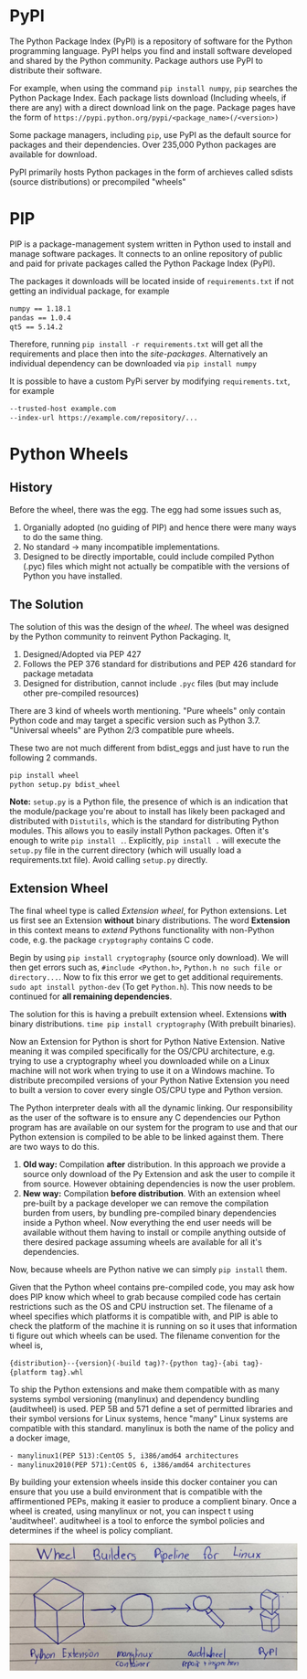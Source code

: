 # PyPI

The Python Package Index (PyPI) is a repository of software for the Python programming language. PyPI helps you find and install software developed and shared by the Python community. Package authors use PyPI to distribute their software.

For example, when using the command `pip install numpy`, `pip` searches the Python Package Index. Each package lists download (Including wheels, if there are any) with a direct download link on the page. Package pages have the form of `https://pypi.python.org/pypi/<package_name>(/<version>)`

Some package managers, including `pip`, use PyPI as the default source for packages and their dependencies. Over 235,000 Python packages are available for download.

PyPI primarily hosts Python packages in the form of archieves called sdists (source distributions) or precompiled "wheels"

# PIP

PIP is a package-management system written in Python used to install and manage software packages. It connects to an online repository of public and paid for private packages called the Python Package Index (PyPI).

The packages it downloads will be located inside of `requirements.txt` if not getting an individual package, for example

```
numpy == 1.18.1
pandas == 1.0.4
qt5 == 5.14.2
```

Therefore, running `pip install -r requirements.txt` will get all the requirements and place then into the *site-packages*. Alternatively an individual dependency can be downloaded via `pip install numpy`

It is possible to have a custom PyPi server by modifying `requirements.txt`, for example

```
--trusted-host example.com
--index-url https://example.com/repository/...
```

# Python Wheels

## History

Before the wheel, there was the egg. The egg had some issues such as,

1. Organially adopted (no guiding of PIP) and hence there were many ways to do the same thing.
2. No standard -> many incompatible implementations.
3. Designed to be directly importable, could include compiled Python (.pyc) files which might not actually be compatible with the versions of Python you have installed.

## The Solution

The solution of this was the design of the *wheel*. The wheel was designed by the Python community to reinvent Python Packaging. It,

1. Designed/Adopted via PEP 427
2. Follows the PEP 376 standard for distributions and PEP 426 standard for package metadata
3. Designed for distribution, cannot include `.pyc` files (but may include other pre-compiled resources)

There are 3 kind of wheels worth mentioning. "Pure wheels" only contain Python code and may target a specific version such as Python 3.7. "Universal wheels" are Python 2/3 compatible pure wheels.

These two are not much different from bdist_eggs and just have to run the following 2 commands.

```
pip install wheel
python setup.py bdist_wheel
```

**Note:** `setup.py` is a Python file, the presence of which is an indication that the module/package you're about to install has likely been packaged and distributed with `Distutils`, which is the standard for distributing Python modules. This allows you to easily install Python packages. Often it's enough to write `pip install .`. Explicitly, `pip install .` will execute the `setup.py` file in the current directory (which will usually load a requirements.txt file). Avoid calling `setup.py` directly.


## Extension Wheel

The final wheel type is called *Extension wheel*, for Python extensions. Let us first see an Extension **without** binary distributions. The word **Extension** in this context means to *extend* Pythons functionality with non-Python code, e.g. the package `cryptography` contains C code.

Begin by using `pip install cryptography` (source only download). We will then get errors such as, `#include <Python.h>`, `Python.h no such file or directory...`. Now to fix this error we get to get additional requirements. `sudo apt install python-dev` (To get `Python.h`). This now needs to be continued for **all remaining dependencies**.

The solution for this is having a prebuilt extension wheel. Extensions **with** binary distributions. `time pip install cryptography` (With prebuilt binaries).

Now an Extension for Python is short for Python Native Extension. Native meaning it was compiled specifically for the OS/CPU architecture, e.g. trying to use a cryptography wheel you downloaded while on a Linux machine will not work when trying to use it on a Windows machine. To distribute precompiled versions of your Python Native Extension you need to built a version to cover every single OS/CPU type and Python version.

The Python interpreter deals with all the dynamic linking. Our responsibility as the user of the software is to ensure any C dependencies our Python program has are available on our system for the program to use and that our Python extension is compiled to be able to be linked against them. There are two ways to do this.

1. **Old way:** Compilation **after** distribution. In this approach we provide a source only download of the Py Extension and ask the user to compile it from source. However obtaining dependencies is now the user problem.
2. **New way:** Compilation **before distribution**. With an extension wheel pre-built by a package developer we can remove the compilation burden from users, by bundling pre-compiled binary dependencies inside a Python wheel. Now everything the end user needs will be available without them having to install or compile anything outside of there desired package assuming wheels are available for all it's dependencies.

Now, because wheels are Python native we can simply `pip install` them.

Given that the Python wheel contains pre-compiled code, you may ask how does PIP know which wheel to grab because compiled code has certain restrictions such as the OS and CPU instruction set. The filename of a wheel specifies which platforms it is compatible with, and PIP is able to check the platform of the machine it is running on so it uses that information ti figure out which wheels can be used. The filename convention for the wheel is,

```
{distribution}--{version}(-build tag)?-{python tag}-{abi tag}-{platform tag}.whl
```

To ship the Python extensions and make them compatible with as many systems symbol versioning (manylinux) and dependency bundling (auditwheel) is used. PEP 5B and 571 define a set of permitted libraries and their symbol versions for Linux systems, hence "many" Linux systems are compatible with this standard. manylinux is both the name of the policy and a docker image,

```
- manylinux1(PEP 513):CentOS 5, i386/amd64 architectures
- manylinux2010(PEP 571):CentOS 6, i386/amd64 architectures
```

By building your extension wheels inside this docker container you can ensure that you use a build environment that is compatible with the affirmentioned PEPs, making it easier to produce a complient binary. Once a wheel is created, using manylinux or not, you can inspect t using 'auditwheel'. auditwheel is a tool to enforce the symbol policies and determines if the wheel is policy compliant.

![](./images/PyPI_1.png)
